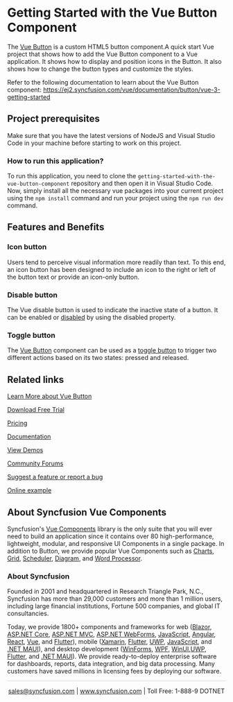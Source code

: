 # Getting Started with the Vue Button Component
The [Vue Button](https://www.syncfusion.com/vue-components/vue-button?utm_source=github&utm_medium=listing&utm_campaign=vue-button-github-samples) is a custom HTML5 button component.A quick start Vue project that shows how to add the Vue Button component to a Vue application. It shows how to display and position icons in the Button. It also shows how to change the button types and customize the styles.

Refer to the following documentation to learn about the Vue Button component: 
https://ej2.syncfusion.com/vue/documentation/button/vue-3-getting-started

## Project prerequisites

Make sure that you have the latest versions of NodeJS and Visual Studio Code in your machine before starting to work on this project.

### How to run this application?
To run this application, you need to clone the `getting-started-with-the-vue-button-component` repository and then open it in Visual Studio Code. Now, simply install all the necessary vue packages into your current project using the `npm install` command and run your project using the `npm run dev` command.

## Features and Benefits

### Icon button

Users tend to perceive visual information more readily than text. To this end, an icon button has been designed to include an icon to the right or left of the button text or provide an icon-only button.

### Disable button

The Vue disable button is used to indicate the inactive state of a button. It can be enabled or [disabled](https://helpej2.syncfusion.com/vue/documentation/api/button/#disabled?utm_source=github&utm_medium=listing&utm_campaign=vue-button-github-samples) by using the disabled property.

### Toggle button

The [Vue Button](https://www.syncfusion.com/vue-components/vue-button?utm_source=github&utm_medium=listing&utm_campaign=vue-button-github-samples) component can be used as a [toggle button](https://ej2.syncfusion.com/vue/documentation/button/types-and-styles#toggle-button?utm_source=github&utm_medium=listing&utm_campaign=vue-button-github-samples) to trigger two different actions based on its two states: pressed and released.

## Related links
[Learn More about Vue Button](https://www.syncfusion.com/vue-components/vue-button?utm_source=github&utm_medium=listing&utm_campaign=vue-button-github-samples)

[Download Free Trial](https://www.syncfusion.com/downloads/vue?utm_source=github&utm_medium=listing&utm_campaign=vue-button-github-samples)

[Pricing](https://www.syncfusion.com/sales/teamlicense?utm_source=github&utm_medium=listing&utm_campaign=vue-button-github-samples)

[Documentation](https://ej2.syncfusion.com/vue/documentation/button/getting-started?utm_source=github&utm_medium=listing&utm_campaign=vue-button-github-samples)

[View Demos](https://github.com/SyncfusionExamples/getting-started-with-the-vue-button-component?utm_source=github&utm_medium=listing&utm_campaign=vue-button-github-samples)

[Community Forums](https://www.syncfusion.com/forums/vue-components?utm_source=github&utm_medium=listing&utm_campaign=vue-button-github-samples)

[Suggest a feature or report a bug](https://www.syncfusion.com/feedback/vue?utm_source=github&utm_medium=listing&utm_campaign=vue-button-github-samples)

[Online example](https://ej2.syncfusion.com/vue/demos/#/bootstrap5/button/default.html?utm_source=github&utm_medium=listing&utm_campaign=vue-button-github-samples)

## About Syncfusion Vue Components

Syncfusion's [Vue Components](https://www.syncfusion.com/vue-components?utm_source=github&utm_medium=listing&utm_campaign=vue-button-github-samples) library is the only suite that you will ever need to build an application since it contains over 80 high-performance, lightweight, modular, and responsive UI Components in a single package. In addition to Button, we provide popular Vue Components such as [Charts](https://www.syncfusion.com/vue-components/vue-charts?utm_source=github&utm_medium=listing&utm_campaign=vue-speed-dial-github-samples), [Grid](https://www.syncfusion.com/vue-components/vue-grid?utm_source=github&utm_medium=listing&utm_campaign=vue-speed-dial-github-samples), [Scheduler](https://www.syncfusion.com/vue-components/vue-scheduler?utm_source=github&utm_medium=listing&utm_campaign=vue-button-github-samples), [Diagram](https://www.syncfusion.com/vue-components/vue-diagram?utm_source=github&utm_medium=listing&utm_campaign=vue-button-github-samples), and [Word Processor](https://www.syncfusion.com/vue-components/vue-word-processor?utm_source=github&utm_medium=listing&utm_campaign=vue-button-github-samples).

### About Syncfusion
Founded in 2001 and headquartered in Research Triangle Park, N.C., Syncfusion has more than 29,000 customers and more than 1 million users, including large financial institutions, Fortune 500 companies, and global IT consultancies.

Today, we provide 1800+ components and frameworks for web ([Blazor](https://www.syncfusion.com/blazor-components?utm_source=github&utm_medium=listing&utm_campaign=vue-button-github-samples), [ASP.NET Core](https://www.syncfusion.com/aspnet-core-ui-controls?utm_source=github&utm_medium=listing&utm_campaign=vue-button-github-samples), [ASP.NET MVC](https://www.syncfusion.com/aspnet-mvc-ui-controls?utm_source=github&utm_medium=listing&utm_campaign=vue-button-github-samples), [ASP.NET WebForms](https://www.syncfusion.com/jquery/aspnet-webforms-ui-controls?utm_source=github&utm_medium=listing&utm_campaign=vue-button-github-samples), [JavaScript](https://www.syncfusion.com/javascript-ui-controls?utm_source=github&utm_medium=listing&utm_campaign=vue-button-github-samples), [Angular](https://www.syncfusion.com/angular-components?utm_source=github&utm_medium=listing&utm_campaign=vue-button-github-samples), [React](https://www.syncfusion.com/react-components?utm_source=github&utm_medium=listing&utm_campaign=vue-button-github-samples), [Vue](https://www.syncfusion.com/vue-components?utm_source=github&utm_medium=listing&utm_campaign=vue-button-github-samples), and [Flutter](https://www.syncfusion.com/flutter-widgets?utm_source=github&utm_medium=listing&utm_campaign=vue-button-github-samples)), mobile ([Xamarin](https://www.syncfusion.com/xamarin-ui-controls?utm_source=github&utm_medium=listing&utm_campaign=vue-button-github-samples), [Flutter](https://www.syncfusion.com/flutter-widgets?utm_source=github&utm_medium=listing&utm_campaign=vue-button-github-samples), [UWP](https://www.syncfusion.com/uwp-ui-controls?utm_source=github&utm_medium=listing&utm_campaign=vue-button-github-samples), [JavaScript](https://www.syncfusion.com/javascript-ui-controls?utm_source=github&utm_medium=listing&utm_campaign=vue-button-github-samples), and [.NET MAUI](https://www.syncfusion.com/maui-controls?utm_source=github&utm_medium=listing&utm_campaign=vue-button-github-samples)), and desktop development ([WinForms](https://www.syncfusion.com/winforms-ui-controls?utm_source=github&utm_medium=listing&utm_campaign=vue-button-github-samples), [WPF](https://www.syncfusion.com/wpf-controls?utm_source=github&utm_medium=listing&utm_campaign=vue-button-github-samples), [WinUI](https://www.syncfusion.com/winui-controls?utm_source=github&utm_medium=listing&utm_campaign=vue-button-github-samples),[UWP](https://www.syncfusion.com/uwp-ui-controls?utm_source=github&utm_medium=listing&utm_campaign=vue-button-github-samples), [Flutter](https://www.syncfusion.com/flutter-widgets?utm_source=github&utm_medium=listing&utm_campaign=vue-button-github-samples), and [.NET MAUI](https://www.syncfusion.com/maui-controls?utm_source=github&utm_medium=listing&utm_campaign=vue-button-github-samples)). We provide ready-to-deploy enterprise software for dashboards, reports, data integration, and big data processing. Many customers have saved millions in licensing fees by deploying our software.

<hr style="height:0.3px;border:none;color:lightgrey;background-color:lightgrey;" />

<p align="center">
<a href="mailto:sales@syncfusion.com?Subject=Syncfusion Vue Button - GitHub" target="_top">sales@syncfusion.com</a> | <a href="https://www.syncfusion.com?utm_source=github&utm_medium=listing&utm_campaign=vue-button-github-samples)">www.syncfusion.com</a> | Toll Free: 1-888-9 DOTNET <br>
</p>
